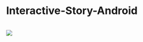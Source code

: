 # Interactive-Story-Android

<br>
<img src="https://cloud.githubusercontent.com/assets/14848432/18416051/dc63400e-7825-11e6-8676-13fab3d07c36.jpg"></img>
<br>
